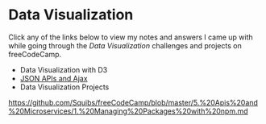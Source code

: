 # Data Visualization

Click any of the links below to view my notes and answers I came up with while going through the *Data Visualization* challenges and projects on freeCodeCamp.

- Data Visualization with D3
- [JSON APIs and Ajax](https://github.com/Squibs/freeCodeCamp/blob/master/4.%20Data%20Visualization/2.%20JSON%20APIs%20and%20Ajax.md#json-apis-and-ajax)
- Data Visualization Projects

https://github.com/Squibs/freeCodeCamp/blob/master/5.%20Apis%20and%20Microservices/1.%20Managing%20Packages%20with%20npm.md
